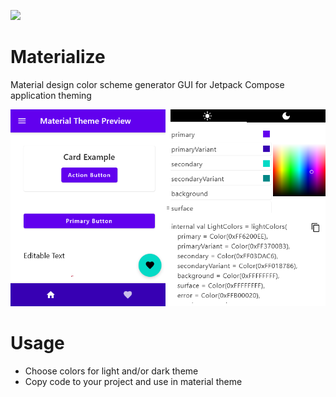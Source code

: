 <a href="https://www.buymeacoffee.com/numq"><img src="https://img.buymeacoffee.com/button-api/?text=Buy me a one way ticket&emoji=✈️&slug=numq&button_colour=5F7FFF&font_colour=ffffff&font_family=Inter&outline_colour=000000&coffee_colour=FFDD00" /></a>

# Materialize

Material design color scheme generator GUI for Jetpack Compose application theming

![Preview](media/preview.png)

# Usage

- Choose colors for light and/or dark theme
- Copy code to your project and use in material theme